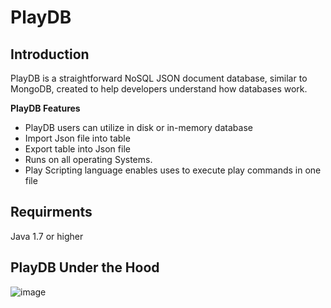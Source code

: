PlayDB
====

Introduction
--
PlayDB is a straightforward NoSQL JSON document database, similar to MongoDB, created to help developers understand how databases work. 

**PlayDB Features**

   - PlayDB users can utilize in disk or in-memory database     
   - Import Json file into table
   - Export table into Json file
   - Runs on all operating Systems.
   - Play Scripting language enables uses to execute play commands in one file


Requirments
---
Java 1.7 or higher

PlayDB Under the Hood
---
![image](https://github.com/selvadurai/PlayDB/assets/4705770/8a1479fc-7d83-4640-97f4-01ed473d89d3)


